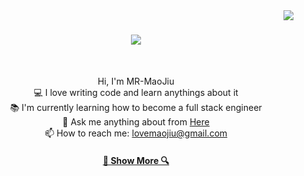 <img align="right" src="https://visitor-badge.laobi.icu/badge?page_id=geekswg.geekswg">
 
<h1 align="center">
  <a href="https://git.io/typing-svg">
    <img src="https://readme-typing-svg.herokuapp.com/?lines=Hi,+I'm+MR-MaoJiu!+👋;Welcome+Here,+My+Buddy....;Nice+to+meet+you!&center=true&size=30">
  </a>
</h1>
<!-- 
<h5 align="center">
  <code><a href="http://wpa.qq.com/msgrd?v=3&uin=481869314&site=qq&menu=yes" title="QQ Profile"><img height="24" src="images/QQ.svg">  </a></code>
  <code><a href="mailto: lovemaojiu@gmail.com" title="点击给我发邮件"><img height="24" src="images/mail.svg">  </a></code>
  <code><a href="http://geekswg.cnblogs.com/" title="Geekswg's Cnblogs"><img height="24" src="images/cnblogs.svg">  </a></code>
  <code><a href="https://gitee.com/MaoJiuXianSen" title="MaoJiuXianSen's Gitee"><img height="24" src="images/gitee2.png">  </a></code>
  <code><a href="https://github.com/MR-MaoJiu" title="MR-MaoJiu's GitHhub"><img height="24" src="images/github.svg">  </a></code>
</h5>
-->
<br>
<p align="center">
  Hi, I'm MR-MaoJiu
  <br>
  💻 I love writing code and learn anythings about it
  <br>
  📚 I'm currently learning how to become a full stack engineer
  <br>
  💬 Ask me anything about from <a href="https://github.com/MR-MaoJiu/MR-MaoJiu/issues" title="Issues">Here</a>
  <br>
  📫 How to reach me: <a href="mailto: lovemaojiu@gmail.com">lovemaojiu@gmail.com</a>
</p>
<!-- 
<hr>
<h2 align="center">🔥 Languages & Frameworks & Tools & Abilities 🔥</h2>
<br>
<p align="center">
  <code><img title="dart" height="25" src="images/dart.svg"></code>
   <code><img title="flutter" height="25" src="images/flutter.svg"></code>
  <code><img title="C" height="25" src="images/c.svg"></code>
  <code><img title="C++" height="25" src="images/cpp.svg"></code>
  <code><img title="C#" height="25" src="images/cSharp.svg"></code>
  <code><img title="HTML5" height="25" src="images/html5.svg"></code>
  <code><img title="Git" height="25" src="images/git-original.svg"></code>
  <code><img title="Visual Studio Code" height="25" src="images/vscode.png"></code>
  <code><img title="Microsoft Visual Studio" height="25" src="images/visualstudio.png"></code>
  <code><img title="JQuery" height="25" src="images/jquery-original.svg"></code>
  <code><img title="Java" height="25" src="images/java-original.svg"></code>
  <code><img title="JSON" height="25" src="images/json.svg"></code>
  <code><img title="Unity" height="25" src="images/unity3d.svg"></code>
  <code><img title="Android" height="25" src="images/android.svg"></code>
  <code><img title="GitHub" height="25" src="images/github.svg"></code>
  <code><img title="MySQL" height="25" src="images/mysql.svg"></code>
  <code><img title="npm" height="25" src="images/npm.svg"></code>
  <code><img title="PHP" height="25" src="images/php.svg"></code>
  <code><img title="Flask" height="25" src="images/flask.png"></code>
   <code><img title="Python" height="25" src="images/python-original.svg"></code>
  <code><img title="Django" height="25" src="images/django.png"></code>
  <code><img title="Javascript" height="25" src="images/javascript.svg"></code>
  <code><img title="Problem Solving" height="25" src="images/problemSolving.png"></code>
   <code><img title=".NetCore" height="25" src="images/dotnetcore.svg"></code>
  <code><img title="PostgreSQL" height="25" src="images/postgresql.svg"></code>
  <code><img title="CSS" height="25" src="images/css.svg"></code>
  <code><img title="SASS" height="25" src="images/sass.svg"></code>
  <code><img title="Gulp" height="25" src="images/gulp.svg"></code>
  <code><img title="React" height="25" src="images/react-original.svg"></code>
  <code><img title="Redux" height="25" src="images/redux.svg"></code>
  <code><img title="AngularJS" height="25" src="images/angularjs.png"></code> 
</p>
-->
<h4 align="center">
  <a href="https://github.com/MR-MaoJiu?tab=repositories" title="Show Repositories">🔎 Show More 🔍</a>
</h4>
